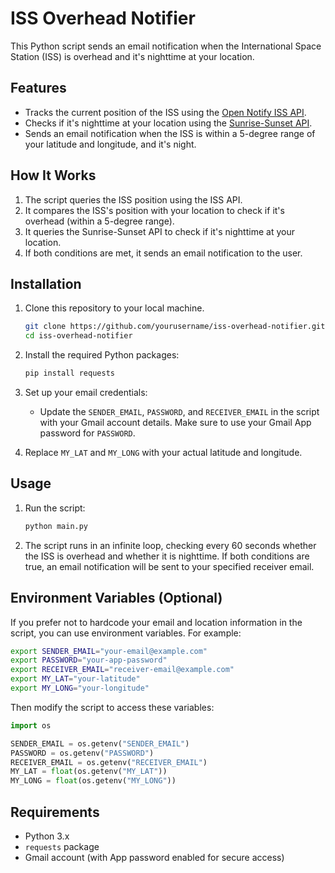 # ISS Overhead Notifier

This Python script sends an email notification when the International Space Station (ISS) is overhead and it's nighttime at your location.

## Features

- Tracks the current position of the ISS using the [Open Notify ISS API](http://open-notify.org/Open-Notify-API/ISS-Location-Now/).
- Checks if it's nighttime at your location using the [Sunrise-Sunset API](https://sunrise-sunset.org/api).
- Sends an email notification when the ISS is within a 5-degree range of your latitude and longitude, and it's night.

## How It Works

1. The script queries the ISS position using the ISS API.
2. It compares the ISS's position with your location to check if it's overhead (within a 5-degree range).
3. It queries the Sunrise-Sunset API to check if it's nighttime at your location.
4. If both conditions are met, it sends an email notification to the user.

## Installation

1. Clone this repository to your local machine.
    ```bash
    git clone https://github.com/yourusername/iss-overhead-notifier.git
    cd iss-overhead-notifier
    ```

2. Install the required Python packages:
    ```bash
    pip install requests
    ```

3. Set up your email credentials:
   - Update the `SENDER_EMAIL`, `PASSWORD`, and `RECEIVER_EMAIL` in the script with your Gmail account details. Make sure to use your Gmail App password for `PASSWORD`.

4. Replace `MY_LAT` and `MY_LONG` with your actual latitude and longitude.

## Usage

1. Run the script:
    ```bash
    python main.py
    ```

2. The script runs in an infinite loop, checking every 60 seconds whether the ISS is overhead and whether it is nighttime. If both conditions are true, an email notification will be sent to your specified receiver email.

## Environment Variables (Optional)

If you prefer not to hardcode your email and location information in the script, you can use environment variables. For example:

```bash
export SENDER_EMAIL="your-email@example.com"
export PASSWORD="your-app-password"
export RECEIVER_EMAIL="receiver-email@example.com"
export MY_LAT="your-latitude"
export MY_LONG="your-longitude"
```

Then modify the script to access these variables:
```python
import os

SENDER_EMAIL = os.getenv("SENDER_EMAIL")
PASSWORD = os.getenv("PASSWORD")
RECEIVER_EMAIL = os.getenv("RECEIVER_EMAIL")
MY_LAT = float(os.getenv("MY_LAT"))
MY_LONG = float(os.getenv("MY_LONG"))
```

## Requirements

- Python 3.x
- `requests` package
- Gmail account (with App password enabled for secure access)
